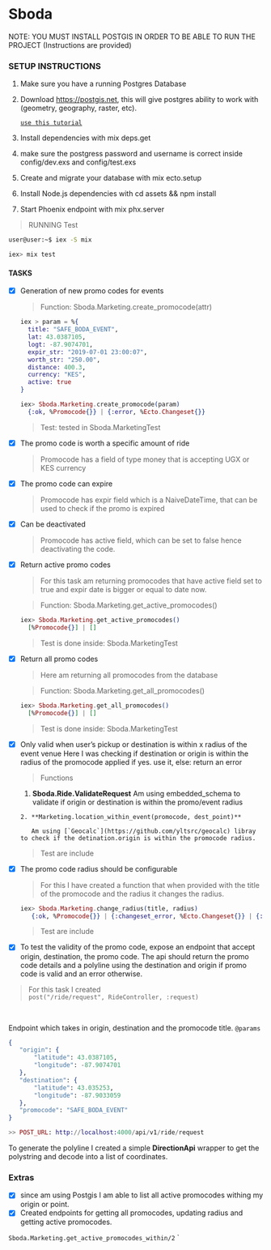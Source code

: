 # Sboda

NOTE: YOU MUST INSTALL POSTGIS IN ORDER TO BE ABLE TO RUN THE PROJECT (Instructions are provided)

### SETUP INSTRUCTIONS
1. Make sure you have a running Postgres Database
2. Download https://postgis.net, this will give postgres ability to work with (geometry, geography, raster, etc).

    [`use this tutorial`](https://www.bostongis.com/PrinterFriendly.aspx?content_name=postgis_tut01)

  3. Install dependencies with mix deps.get
  4. make sure the postgress password and username is correct inside config/dev.exs and config/test.exs
  5. Create and migrate your database with mix ecto.setup
  6. Install Node.js dependencies with cd assets && npm install
  7. Start Phoenix endpoint with mix phx.server

>RUNNING Test
``` bash
user@user:~$ iex -S mix

iex> mix test
```

#### TASKS
- [x] Generation of new promo codes for events
    > Function: Sboda.Marketing.create_promocode(attr)

    ```elixir
    iex > param = %{
      title: "SAFE_BODA_EVENT",
      lat: 43.0387105,
      logt: -87.9074701,
      expir_str: "2019-07-01 23:00:07",
      worth_str: "250.00",
      distance: 400.3,
      currency: "KES",
      active: true
    }

    iex> Sboda.Marketing.create_promocode(param)
      {:ok, %Promocode{}} | {:error, %Ecto.Changeset{}}
    ```
    > Test: tested in Sboda.MarketingTest

- [x] The promo code is worth a specific amount of ride
    > Promocode has a field of type money that is accepting UGX or KES currency


- [x] The promo code can expire
  > Promocode has expir field which is a NaiveDateTime, that can be used to check if the promo is expired

- [x] Can be deactivated
  > Promocode has active field, which can be set to false hence deactivating the code.

- [x] Return active promo codes
  > For this task am returning promocodes that have active field set to true and expir date is bigger or equal to date now.

  >Function: Sboda.Marketing.get_active_promocodes()

  ```elixir
  iex> Sboda.Marketing.get_active_promocodes()
    [%Promocode{}] | []
  ```
  >Test is done inside: Sboda.MarketingTest



- [x] Return all promo codes
  > Here am returning all promocodes from the database

  >Function: Sboda.Marketing.get_all_promocodes()

  ```elixir
  iex> Sboda.Marketing.get_all_promocodes()
    [%Promocode{}] | []
  ```
  >Test is done inside: Sboda.MarketingTest

- [x] Only valid when user’s pickup or destination is within x radius of the event venue
     Here I was checking if destination or origin is within the radius of the promocode applied if yes. use it, else: return an error

    > Functions

     1. **Sboda.Ride.ValidateRequest**
         Am using embedded_schema to validate if origin or destination is within the promo/event radius

      2. **Marketing.location_within_event(promocode, dest_point)**

         Am using [`Geocalc`](https://github.com/yltsrc/geocalc) libray to check if the detination.origin is within the promocode radius.
  > Test are include

- [x] The promo code radius should be configurable
    <br>
    >  For this I have created a function that when provided with the title of the promocode and the radius it changes the radius.

    ```elixir
    iex> Sboda.Marketing.change_radius(title, radius)
       {:ok, %Promocode{}} | {:changeset_error, %Ecto.Changeset{}} | {:error, term()}
    ```

    > Test are include

- [x] To test the validity of the promo code, expose an endpoint that accept origin, destination,
the promo code. The api should return the promo code details and a polyline using the
destination and origin if promo code is valid and an error otherwise.

> For this task I created  <br>
`post("/ride/request", RideController, :request)`
 <br>

 Endpoint which takes in origin, destination and the promocode title.
`@params`
 ```elixir
 {
	"origin": {
		"latitude": 43.0387105,
		"longitude": -87.9074701
	},
	"destination": {
		"latitude": 43.035253,
		"longitude": -87.9033059
	},
	"promocode": "SAFE_BODA_EVENT"
}

>> POST_URL: http://localhost:4000/api/v1/ride/request
 ```
 To generate the polyline I created a simple **DirectionApi** wrapper to get the polystring and decode into a list of coordinates.

### Extras
- [x] since am using Postgis I am able to list all active promocodes withing my origin or point.
- [x] Created endpoints for getting all promocodes, updating radius and getting active promocodes.

`Sboda.Marketing.get_active_promocodes_within/2`
`
